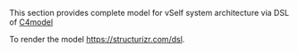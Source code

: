 This section provides complete model for vSelf system architecture via DSL of [C4model](https://c4model.com/)

To render the model https://structurizr.com/dsl.
